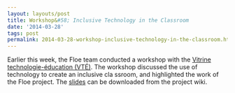 ```yaml
---
layout: layouts/post
title: Workshop&#58; Inclusive Technology in the Classroom
date: '2014-03-28'
tags: post
permalink: 2014-03-28-workshop-inclusive-technology-in-the-classroom.html
---
```

<p>Earlier this week, the Floe team conducted a workshop with the
<a href="http://www.vteducation.org/en/articles/step/informat
ion-and-communication-technology-integration-post-secondary-educatio
n">Vitrine technologie-éducation (VTÉ)</a>.
The workshop discussed the use of technology to create an inclusive cla
ssroom, and highlighted the work of the Floe project.
The <a href="http://wiki.fluidproject.org/download/attachments/1707
985/VTE-InclusiveDesign.pdf?version=1&modificationDate=13958492234
51&api=v2">slides</a> can be downloaded from the project wiki.
</p>
